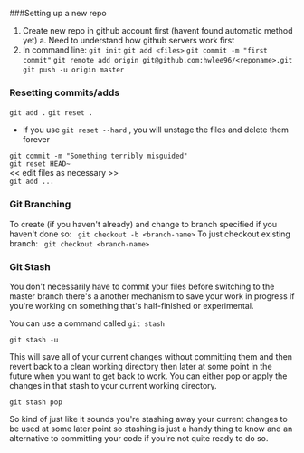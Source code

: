 ###Setting up a new repo

1. Create new repo in github account first (havent found automatic method yet)
		a. Need to understand how github servers work first
2. In command line:
	```git init```
	```git add <files>```
	```git commit -m "first commit"```
	```git remote add origin git@github.com:hwlee96/<reponame>.git```
	```git push -u origin master```

### Resetting commits/adds

```git add .```
```git reset .```
* If you use ```git reset --hard``` , you will unstage the files and delete them forever
	
```git commit -m "Something terribly misguided"```     
```git reset HEAD~```                                    
<< edit files as necessary >>                              
```git add ...```  


### Git Branching
To create (if you haven't already) and change to branch specified if you haven't done so:
``` git checkout -b <branch-name>``` 
To just checkout existing branch:
``` git checkout <branch-name>``` 

### Git Stash
You don't necessarily have to commit your files before switching to the master branch there's a another mechanism to save your work in progress if you're working on something that's half-finished or experimental.

You can use a command called ```git stash``` 

```git stash -u```

This will save all of your current changes without committing them and then revert back to a clean working directory then later at some point in the future when you want to get back to work. You can either pop or apply the changes in that stash to your current working directory.

```git stash pop```

So kind of just like it sounds you're stashing away your current changes to be used at some later point so stashing is just a handy thing to know and an alternative to committing your code if you're not quite ready to do so.
